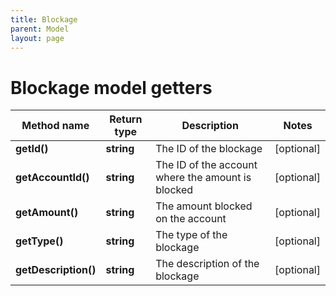 ```yaml
---
title: Blockage
parent: Model
layout: page
---
```


# Blockage model getters

Method name | Return type | Description | Notes
------------ | ------------- | ------------- | -------------
**getId()** | **string** | The ID of the blockage | [optional]
**getAccountId()** | **string** | The ID of the account where the amount is blocked | [optional]
**getAmount()** | **string** | The amount blocked on the account | [optional]
**getType()** | **string** | The type of the blockage | [optional]
**getDescription()** | **string** | The description of the blockage | [optional]

